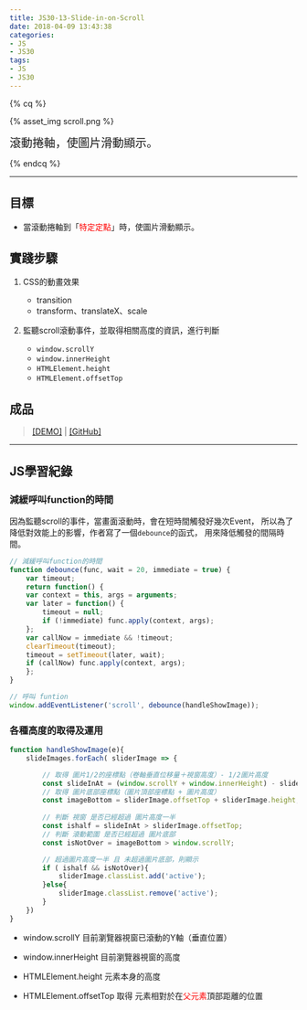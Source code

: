 ```yaml
---
title: JS30-13-Slide-in-on-Scroll
date: 2018-04-09 13:43:38
categories: 
- JS
- JS30
tags:
- JS
- JS30
---
```


{% cq %}

{% asset_img scroll.png %}

<font style="font-size:20px;">滾動捲軸，使圖片滑動顯示。</font>

{% endcq %}

<!-- more -->
***

## 目標

- 當滾動捲軸到「<font color="red">特定定點</font>」時，使圖片滑動顯示。


## 實踐步驟

1. CSS的動畫效果
    - transition
    - transform、translateX、scale

2. 監聽scroll滾動事件，並取得相關高度的資訊，進行判斷
    - `window.scrollY`
    - `window.innerHeight`
    - `HTMLElement.height`
    - `HTMLElement.offsetTop`

## 成品

>[[DEMO]](https://kanboo.github.io/JavaScript30/13%20-%20Slide%20in%20on%20Scroll/) | [[GitHub]](https://github.com/kanboo/JavaScript30/blob/master/13%20-%20Slide%20in%20on%20Scroll/index.html)


***
## JS學習紀錄

### 減緩呼叫function的時間

因為監聽scroll的事件，當畫面滾動時，會在短時間觸發好幾次Event，
所以為了降低對效能上的影響，作者寫了一個`debounce`的函式，
用來降低觸發的間隔時間。

``` js
// 減緩呼叫function的時間
function debounce(func, wait = 20, immediate = true) {
    var timeout;
    return function() {
    var context = this, args = arguments;
    var later = function() {
        timeout = null;
        if (!immediate) func.apply(context, args);
    };
    var callNow = immediate && !timeout;
    clearTimeout(timeout);
    timeout = setTimeout(later, wait);
    if (callNow) func.apply(context, args);
    };
}

// 呼叫 funtion
window.addEventListener('scroll', debounce(handleShowImage));
```

### 各種高度的取得及運用



``` js 高度的運用
function handleShowImage(e){
    slideImages.forEach( sliderImage => {

        // 取得 圖片1/2的座標點（卷軸垂直位移量＋視窗高度）- 1/2圖片高度
        const slideInAt = (window.scrollY + window.innerHeight) - sliderImage.height / 2;    
        // 取得 圖片底部座標點（圖片頂部座標點 + 圖片高度）
        const imageBottom = sliderImage.offsetTop + sliderImage.height;
        
        // 判斷 視窗 是否已經超過 圖片高度一半
        const ishalf = slideInAt > sliderImage.offsetTop;
        // 判斷 滾動範圍 是否已經超過 圖片底部
        const isNotOver = imageBottom > window.scrollY;

        // 超過圖片高度一半 且 未超過圖片底部，則顯示
        if ( ishalf && isNotOver){
            sliderImage.classList.add('active');
        }else{
            sliderImage.classList.remove('active');
        }
    })
}
```

- window.scrollY
目前瀏覽器視窗已滾動的Y軸（垂直位置）

- window.innerHeight
目前瀏覽器視窗的高度

- HTMLElement.height
元素本身的高度

- HTMLElement.offsetTop
取得 元素相對於在<font color="red">父元素</font>頂部距離的位置



